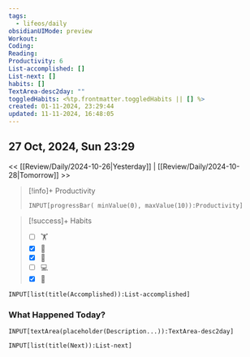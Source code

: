 ```yaml
---
tags:
  - lifeos/daily
obsidianUIMode: preview
Workout: 
Coding: 
Reading: 
Productivity: 6
List-accomplished: []
List-next: []
habits: []
TextArea-desc2day: ""
toggledHabits: <%tp.frontmatter.toggledHabits || [] %>
created: 01-11-2024, 23:29:44
updated: 11-11-2024, 16:48:05
---
```


## 27 Oct, 2024, Sun 23:29

<< [[Review/Daily/2024-10-26|Yesterday]] | [[Review/Daily/2024-10-28|Tomorrow]] >>


> [!info]+ Productivity
> ```meta-bind
> INPUT[progressBar( minValue(0), maxValue(10)):Productivity]
> ```

> [!success]+ Habits
> - [ ] 🏋️
> - [x] 🥁
> - [x] 💆
> - [ ] 💻
> - [x] 📖


```meta-bind
INPUT[list(title(Accomplished)):List-accomplished]
```


### What Happened Today?
```meta-bind
INPUT[textArea(placeholder(Description...)):TextArea-desc2day]
```


```meta-bind
INPUT[list(title(Next)):List-next]
```


